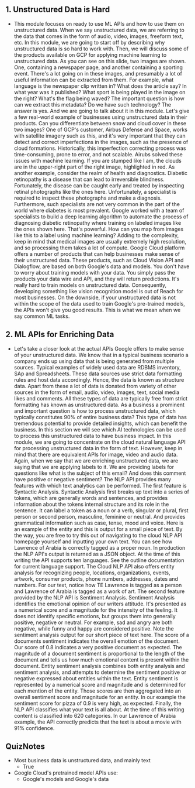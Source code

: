 ## 1. Unstructured Data is Hard

* This module focuses on ready to use ML APIs and how to use them on unstructured data. When we say unstructured data, we are referring to the data that comes in the form of audio, video, images, freeform text, etc. In this module, we are going to start off by describing why unstructured data is so hard to work with. Then, we will discuss some of the products available on GCP for applying machine learning to unstructured data. As you can see on this slide, two images are shown. One, containing a newspaper page, and another containing a sporting event. There's a lot going on in these images, and presumably a lot of useful information can be extracted from them. For example, what language is the newspaper clip written in? What does the article say? In what year was it published? What sport is being played in the image on the right? What's the flag being waved? The important question is how can we extract this metadata? Do we have such technology? The answer is yes. And we are going to talk about it in this module. Let's give a few real-world example of businesses using unstructured data in their products. Can you differentiate between snow and cloud cover in these two images? One of GCP's customer, Airbus Defense and Space, works with satellite imagery such as this, and it's very important that they can detect and correct imperfections in the images, such as the presence of cloud formations. Historically, this imperfection correcting process was time-consuming, prone to error, and not scalable. Airubs solved these issues with machine learning. If you are stumped like I am, the clouds are in the upper-right part of the right image, highlighted in red. As another example, consider the realm of health and diagnostics. Diabetic retinopathy is a disease that can lead to irreversible blindness. Fortunately, the disease can be caught early and treated by inspecting retinal photographs like the ones here. Unfortunately, a specialist is required to inspect these photographs and make a diagnosis. Furthermore, such specialists are not very common in the part of the world where diabetes is most prevalent. Google worked with a team of specialists to build a deep learning algorithm to automate the process of diagnosing diabetic retinopathy where training on labeled images like the ones shown here. That's powerful. How can you map from images like this to a label using machine learning? Adding to the complexity, keep in mind that medical images are usually extremely high resolution, and so processing them takes a lot of compute. Google Cloud platform offers a number of products that can help businesses make sense of their unstructured data. These products, such as Cloud Vision API and Dialogflow, are based on both Google's data and models. You don't have to worry about training models with your data. You simply pass the products your data wire and API, and they will return predictions. It's really hard to train models on unstructured data. Consequently, developing something like vision recognition model is out of Reach for most businesses. On the downside, if your unstructured data is not within the scope of the data used to train Google's pre-trained models, the APIs won't give you good results. This is what we mean when we say common ML tasks.

## 2. ML APIs for Enriching Data

* Let's take a closer look at the actual APIs Google offers to make sense of your unstructured data. We know that in a typical business scenario a company ends up using data that is being generated from multiple sources. Typical examples of widely used data are RDBMS inventory, SAp and Spreadsheets. These data sources use strict data formatting rules and host data accordingly. Hence, the data is known as structure data. Apart from these a lot of data is donated from variety of other sources in the form of email, audio, video, images, text, social media likes and comments. All these types of data are typically free from strict formatting has known as unstructured data. As a business a prominent and important question is how to process unstructured data, which typically constitutes 90% of entire business data? This type of data has tremendous potential to provide detailed insights, which can benefit the business. In this section we will see which AI technologies can be used to process this unstructured data to have business impact. In this module, we are going to concentrate on the cloud natural language API for processing unstructured data in the form of text. However, keep in mind that there are equivalent APIs for image, video and audio data. Again, when we say that we are enriching unstructured data, we are saying that we are applying labels to it. We are providing labels for questions like what is the subject of this email? And does this comment have positive or negative sentiment? The NLP API provides many features with which text analytics can be performed. The first feature is Syntactic Analysis. Syntactic Analysis first breaks up text into a series of tokens, which are generally words and sentences, and provides information about the tokens internal structure and its role in the sentence. It can label a token as a noun or a verb, singular or plural, first person or second person, masculine, feminine or neutral. And provides grammatical information such as case, tense, mood and voice. Here is an example of the entity and this is output for a small piece of text. By the way, you are free to try this out of navigating to the cloud NLP API homepage yourself and inputting your own text. You can see how Lawrence of Arabia is correctly tagged as a proper noun. In production the NLP API's output is returned as a JSON object. At the time of this writing the API supports ten languages. See the outline documentation for current language support. The Cloud NLP API also offers entity analysis for recognizing people, locations, organizations, events, artwork, consumer products, phone numbers, addresses, dates and numbers. For our text, notice how TE Lawrence is tagged as a person and Lawrence of Arabia is tagged as a work of art. The second feature provided by the NLP API is Sentiment Analysis. Sentiment Analysis identifies the emotional opinion of our writers attitude. It's presented as a numerical score and a magnitude for the intensity of the feeling. It does not identify specific emotions, but groups them into generally positive, negative or neutral. For example, sad and angry are both negative, while funny and happy are considered positive. Note the sentiment analysis output for our short piece of text here. The score of a documents sentiment indicates the overall emotion of the document. Our score of 0.8 indicates a very positive document as expected. The magnitude of a document sentiment is proportional to the length of the document and tells us how much emotional content is present within the document. Entity sentiment analysis combines both entity analysis and sentiment analysis, and attempts to determine the sentiment positive or negative expressed about entities within the text. Entity sentiment is represented by a numerical score and magnitude and is determined for each mention of the entity. Those scores are then aggregated into an overall sentiment score and magnitude for an entity. In our example the sentiment score for pizza of 0.9 is very high, as expected. Finally, the NLP API classifies what your text is all about. At the time of this writing content is classified into 620 categories. In our Lawrence of Arabia example, the API correctly predicts that the text is about a movie with 91% confidence.

## QuizNotes

* Most business data is unstructured data, and mainly text
	* True
* Google Cloud's pretrained model APIs use:
	*  Google's models and Google's data